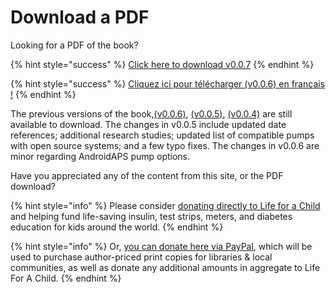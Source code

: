 # Download a PDF

Looking for a PDF of the book?

{% hint style="success" %}
[Click here to download v0.0.7](https://bit.ly/3NoHcYR)
{% endhint %}

{% hint style="success" %}
[Cliquez ici pour télécharger (v0.0.6) en français !](https://bit.ly/3EB4giq)
{% endhint %}

The previous versions of the book,[(v0.0.6)](https://bit.ly/3LHIfBN), [(v0.0.5)](https://bit.ly/3m3vOW3), [(v0.0.4)](http://bit.ly/2Xjoc2G) are still available to download. The changes in v0.0.5 include updated date references; additional research studies; updated list of compatible pumps with open source systems; and a few typo fixes. The changes in v0.0.6 are minor regarding AndroidAPS pump options. 

Have you appreciated any of the content from this site, or the PDF download?

{% hint style="info" %}
Please consider [donating directly to Life for a Child](https://lfacinternational.org/donate/) and helping fund life-saving insulin, test strips, meters, and diabetes education for kids around the world. 
{% endhint %}

{% hint style="info" %}
Or, [you can donate here via PayPal](https://paypal.me/danamichellelewis), which will be used to purchase author-priced print copies for libraries & local communities, as well as donate any additional amounts in aggregate to Life For A Child. 
{% endhint %}

